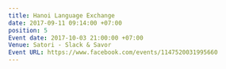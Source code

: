 ```yaml
---
title: Hanoi Language Exchange
date: 2017-09-11 09:14:00 +07:00
position: 5
Event date: 2017-10-03 21:00:00 +07:00
Venue: Satori - Slack & Savor
Event URL: https://www.facebook.com/events/1147520031995660
---
```


